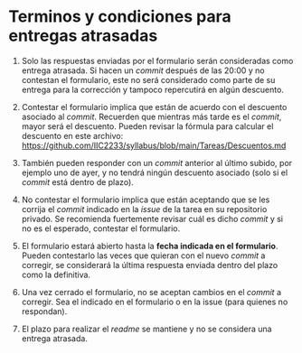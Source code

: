# Terminos y condiciones para entregas atrasadas

1. Solo las respuestas enviadas por el formulario serán consideradas como entrega atrasada. Si hacen un _commit_ después de las 20:00 y no contestan el formulario, este no será considerado como parte de su entrega para la corrección y tampoco repercutirá en algún descuento.

2. Contestar el formulario implica que están de acuerdo con el descuento asociado al _commit_. Recuerden que mientras más tarde es el _commit_, mayor será el descuento. Pueden revisar la fórmula para calcular el descuento en este archivo: https://github.com/IIC2233/syllabus/blob/main/Tareas/Descuentos.md 

3. También pueden responder con un _commit_ anterior al último subido, por ejemplo uno de ayer, y no tendrá ningún descuento asociado (solo si el _commit_ está dentro de plazo).

4. No contestar el formulario implica que están aceptando que se les corrija el _commit_ indicado en la _issue_ de la tarea en su repositorio privado. Se recomienda fuertemente revisar cuál es dicho _commit_ y si no es el esperado, contestar el formulario.

5. El formulario estará abierto hasta la **fecha indicada en el formulario**. Pueden contestarlo las veces que quieran con el nuevo _commit_ a corregir, se considerará la última respuesta enviada dentro del plazo como la definitiva.

6.  Una vez cerrado el formulario, no se aceptan cambios en el _commit_ a corregir. Sea el indicado en el formulario o en la issue (para quienes no respondan). 

7. El plazo para realizar el _readme_ se mantiene y no se considera una entrega atrasada.